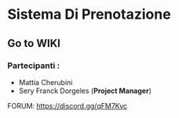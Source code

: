 # Sistema Di Prenotazione 

## Go to WIKI
### Partecipanti : 
* Mattia Cherubini 
* Sery Franck Dorgeles (****Project Manager****)



FORUM: https://discord.gg/qFM7Kvc
